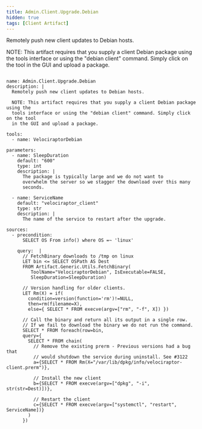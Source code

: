 ```yaml
---
title: Admin.Client.Upgrade.Debian
hidden: true
tags: [Client Artifact]
---
```


Remotely push new client updates to Debian hosts.

NOTE: This artifact requires that you supply a client Debian package using the
tools interface or using the "debian client" command. Simply click on the tool
in the GUI and upload a package.


<pre><code class="language-yaml">
name: Admin.Client.Upgrade.Debian
description: |
  Remotely push new client updates to Debian hosts.

  NOTE: This artifact requires that you supply a client Debian package using the
  tools interface or using the "debian client" command. Simply click on the tool
  in the GUI and upload a package.

tools:
  - name: VelociraptorDebian

parameters:
  - name: SleepDuration
    default: "600"
    type: int
    description: |
      The package is typically large and we do not want to
      overwhelm the server so we stagger the download over this many
      seconds.

  - name: ServiceName
    default: "velociraptor_client"
    type: str
    description: |
      The name of the service to restart after the upgrade.

sources:
  - precondition:
      SELECT OS From info() where OS =~ 'linux'

    query:  |
      // FetchBinary downloads to /tmp on linux
      LET bin &lt;= SELECT OSPath AS Dest
      FROM Artifact.Generic.Utils.FetchBinary(
         ToolName="VelociraptorDebian", IsExecutable=FALSE,
         SleepDuration=SleepDuration)

      // Version handling for older clients.
      LET Rm(X) = if(
        condition=version(function='rm')!=NULL,
        then=rm(filename=X),
        else={ SELECT * FROM execve(argv=["rm", "-f", X]) })

      // Call the binary and return all its output in a single row.
      // If we fail to download the binary we do not run the command.
      SELECT * FROM foreach(row=bin,
      query={
        SELECT * FROM chain(
          // Remove the existing prerm - Previous versions had a bug that
          // would shutdown the service during uninstall. See #3122
          a={SELECT * FROM Rm(X="/var/lib/dpkg/info/velociraptor-client.prerm")},

          // Install the new client
          b={SELECT * FROM execve(argv=["dpkg", "-i", str(str=Dest)])},

          // Restart the client
          c={SELECT * FROM execve(argv=["systemctl", "restart", ServiceName])}
        )
      })

</code></pre>

